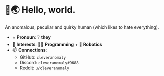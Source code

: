 # 👋🌏 Hello, world.
An anomalous, peculiar and quirky human (which likes to hate everything).
+ ⭐ **Pronoun**: ❔ __they__
+ 🎯 **Interests**: 👩‍💻 __Programming__ + 🤖 __Robotics__
+ 📫 **Connections**:
  + GitHub: `cleveranomaly`
  + Discord: `cleveranomaly#9688`
  + Reddit: `u/cleveranomaly`